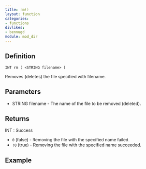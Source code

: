 ```yaml
---
title: rm()
layout: function
categories:
- functions
divlikes:
- bennugd
module: mod_dir
---
```


## Definition

    INT rm ( <STRING filename> )

Removes (deletes) the file specified with filename.

## Parameters

- STRING filename - The name of the file to be removed (deleted).

## Returns

INT : Success

- `0` (false) - Removing the file with the specified name failed.
- `!0` (true)  - Removing the file with the specified name succeeded.

## Example
